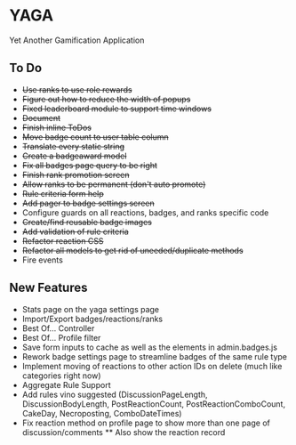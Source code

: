 # YAGA
Yet Another Gamification Application

## To Do

* ~~Use ranks to use role rewards~~
* ~~Figure out how to reduce the width of popups~~
* ~~Fixed leaderboard module to support time windows~~
* ~~Document~~
* ~~Finish inline ToDos~~
* ~~Move badge count to user table column~~
* ~~Translate every static string~~
* ~~Create a badgeaward model~~
* ~~Fix all badges page query to be right~~
* ~~Finish rank promotion screen~~
* ~~Allow ranks to be permanent (don't auto promote)~~
* ~~Rule criteria form help~~
* ~~Add pager to badge settings screen~~
* Configure guards on all reactions, badges, and ranks specific code
* ~~Create/find reusable badge images~~
* ~~Add validation of rule criteria~~
* ~~Refactor reaction CSS~~
* ~~Refactor all models to get rid of uneeded/duplicate methods~~
* Fire events

## New Features
* Stats page on the yaga settings page
* Import/Export badges/reactions/ranks
* Best Of... Controller
* Best Of... Profile filter
* Save form inputs to cache as well as the elements in admin.badges.js
* Rework badge settings page to streamline badges of the same rule type
* Implement moving of reactions to other action IDs on delete (much like categories right now)
* Aggregate Rule Support
* Add rules vino suggested (DiscussionPageLength, DiscussionBodyLength, PostReactionCount, PostReactionComboCount, CakeDay, Necroposting, ComboDateTimes)
* Fix reaction method on profile page to show more than one page of discussion/comments
** Also show the reaction record
